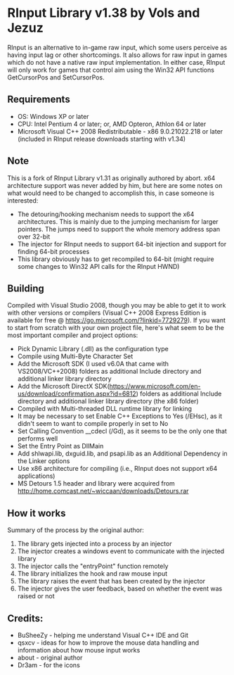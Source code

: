 # RInput Library v1.38 by Vols and Jezuz
RInput is an alternative to in-game raw input, which some users perceive as having input lag or other shortcomings. It also allows for raw input in games which do not have a native raw input implementation. In either case, RInput will only work for games that control aim using the Win32 API functions GetCursorPos and SetCursorPos.

## Requirements
- OS: Windows XP or later
- CPU: Intel Pentium 4 or later; or, AMD Opteron, Athlon 64 or later
- Microsoft Visual C++ 2008 Redistributable - x86 9.0.21022.218 or later (included in RInput release downloads starting with v1.34)

## Note
This is a fork of RInput Library v1.31 as originally authored by abort. x64 architecture support was never added by him, but here are some notes on what would need to be changed to accomplish this, in case someone is interested:
- The detouring/hooking mechanism needs to support the x64 architectures. This is mainly due to the jumping mechanism for larger pointers. The jumps need to support the whole memory address span over 32-bit
- The injector for RInput needs to support 64-bit injection and support for finding 64-bit processes
- This library obviously has to get recompiled to 64-bit (might require some changes to Win32 API calls for the RInput HWND)

## Building
Compiled with Visual Studio 2008, though you may be able to get it to work with other versions or compilers (Visual C++ 2008 Express Edition is available for free @ https://go.microsoft.com/?linkid=7729279). If you want to start from scratch with your own project file, here's what seem to be the most important compiler and project options:
- Pick Dynamic Library (.dll) as the configuration type
- Compile using Multi-Byte Character Set
- Add the Microsoft SDK (I used v6.0A that came with VS2008/VC++2008) folders as additional Include directory and additional linker library directory
- Add the Microsoft DirectX SDK(https://www.microsoft.com/en-us/download/confirmation.aspx?id=6812) folders as additional Include directory and additional linker library directory (the x86 folder)
- Compiled with Multi-threaded DLL runtime library for linking
- It may be necessary to set Enable C++ Exceptions to Yes (/EHsc), as it didn't seem to want to compile properly in set to No
- Set Calling Convention __cdecl (/Gd), as it seems to be the only one that performs well
- Set the Entry Point as DllMain
- Add shlwapi.lib, dxguid.lib, and psapi.lib as an Additional Dependency in the Linker options
- Use x86 architecture for compiling (i.e., RInput does not support x64 applications)
- MS Detours 1.5 header and library were acquired from http://home.comcast.net/~wiccaan/downloads/Detours.rar

## How it works
Summary of the process by the original author:

1. The library gets injected into a process by an injector
2. The injector creates a windows event to communicate with the injected library
3. The injector calls the "entryPoint" function remotely
4. The library initializes the hook and raw mouse input
5. The library raises the event that has been created by the injector
6. The injector gives the user feedback, based on whether the event was raised or not

## Credits:
- BuSheeZy - helping me understand Visual C++ IDE and Git
- qsxcv - ideas for how to improve the mouse data handling and information about how mouse input works
- about - original author
- Dr3am - for the icons